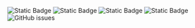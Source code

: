 ![Static Badge](https://img.shields.io/badge/blacklists-60-000000) ![Static Badge](https://img.shields.io/badge/blacklisted-2690463-cc0000) ![Static Badge](https://img.shields.io/badge/whitelisted-2244-00CC00) ![Static Badge](https://img.shields.io/badge/streaming_blacklist-28107-000000) ![GitHub issues](https://img.shields.io/github/issues/fabriziosalmi/blacklists)
